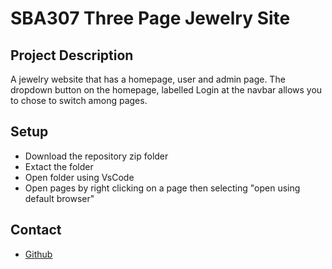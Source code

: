 <h1>SBA307 Three Page Jewelry Site</h1>
<h2>Project Description</h2>
A jewelry website that has a homepage, user and admin page. The dropdown button on the homepage, labelled Login at the navbar allows you to chose to switch among pages. 
<h2>Setup</h2>
<ul>
  <li>Download the repository zip folder</li>
  <li>Extact the folder</li>
  <li>Open folder using VsCode</li>
  <li>Open pages  by right clicking on a page then selecting "open using default browser"</li>
</ul>
<h2>Contact</h2>
<ul>
  <li><a href="https://github.com/Alenia24">Github</a></li>
</ul>
